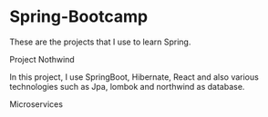 # Spring-Bootcamp
These are the projects that I use to learn Spring.

Project Nothwind

In this project, I use SpringBoot, Hibernate, React and also various technologies such as Jpa, lombok and northwind as database.

Microservices

